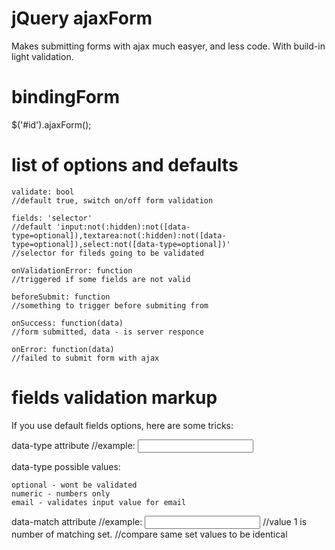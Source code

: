 jQuery ajaxForm 
================================
Makes submitting forms with ajax much easyer, and less code. With build-in light validation.


bindingForm
================================
$('#id').ajaxForm();


list of options and defaults
================================

	validate: bool
	//default true, switch on/off form validation
	
	fields: 'selector'
	//default 'input:not(:hidden):not([data-type=optional]),textarea:not(:hidden):not([data-type=optional]),select:not([data-type=optional])'
	//selector for fileds going to be validated
	
	onValidationError: function
	//triggered if some fields are not valid
	
	beforeSubmit: function
	//something to trigger before submiting from
	
	onSuccess: function(data) 
	//form submitted, data - is server responce
	
	onError: function(data)
	//failed to submit form with ajax



fields validation markup
================================
If you use default fields options, here are some tricks:

data-type attribute
//example: <input data-type="optional">

data-type possible values:

	optional - wont be validated
	numeric - numbers only
	email - validates input value for email 
	
data-match attribute
//example: <input data-match="1" type="password">
//value 1 is number of matching set.
//compare same set values to be identical
